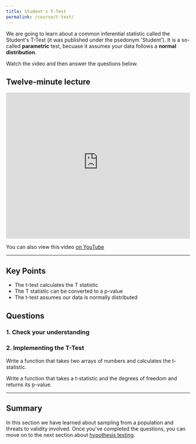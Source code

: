 ```yaml
---
title: Student's T-Test
permalink: /course/t-test/
---
```


We are going to learn about a common inferential statistic called the Student's T-Test (it was published under the psedonym 'Student'). It is a so-called **parametric** test, becuase it assumes your data follows a **normal distribution**.

Watch the video and then answer the questions below.

## Twelve-minute lecture

<iframe width="100%" height="400px" src="https://www.youtube-nocookie.com/embed/X_f8upZKcKc" frameborder="0" allow="accelerometer; autoplay; encrypted-media; gyroscope; picture-in-picture" allowfullscreen></iframe>

You can also view this video [on YouTube](https://youtu.be/X_f8upZKcKc)

---

## Key Points

* The t-test calculates the T statistic
* The T statistic can be converted to a p-value
* The t-test assumes our data is normally distributed

## Questions

### 1. Check your understanding

### 2. Implementing the T-Test

Write a function that takes two arrays of numbers and calculates the t-statistic.

Write a function that takes a t-statistic and the degrees of freedom and returns its p-value.

---

## Summary

In this section we have learned about sampling from a population and threats to validity involved. Once you've completed the questions, you can move on to the next section about [hypothesis testing](../hypothesis-testing/).